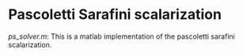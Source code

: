 # Pascoletti Sarafini scalarization

*ps_solver.m*: This is a matlab implementation of the pascoletti sarafini scalarization.
